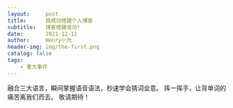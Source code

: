```yaml
---
layout:     post
title:      我成功搭建个人博客
subtitle:   博客搭建成功!
date:       2021-12-11
author:     Henry小光
header-img: img/the-first.png
catalog: false
tags:
    - 重大事件
---
```



融合三大语言，瞬间掌握语音语法，秒速学会猜词会意。 
挥一挥手，让背单词的痛苦离我们而去。 
敬请期待！
